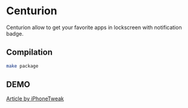 # Centurion
Centurion allow to get your favorite apps in lockscreen with notification badge.

## Compilation
```bash
make package
```
## DEMO

[Article by iPhoneTweak](https://iphonetweak.fr/2019/03/29/centurion-tweak-afficher-raccourcis-vers-apps-preferes-ecran-verrouillage)